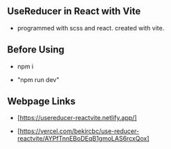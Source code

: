 ## UseReducer in React with Vite

- programmed with scss and react. created with vite.

## Before Using

- npm i

- "npm run dev"

## Webpage Links

- [https://usereducer-reactvite.netlify.app/]

- [https://vercel.com/bekircbc/use-reducer-reactvite/AYPfTnnEBoDEqB1gmoLAS6rcxQox]
